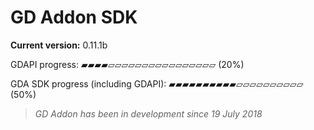 # GD Addon SDK

**Current version:** 0.11.1b

GDAPI progress:
▰▰▰▰▱▱▱▱▱▱▱▱▱▱▱▱▱▱▱▱ (20%)

GDA SDK progress (including GDAPI):
▰▰▰▰▰▰▰▰▰▰▱▱▱▱▱▱▱▱▱▱ (50%)



> *GD Addon has been in development since 19 July 2018*
